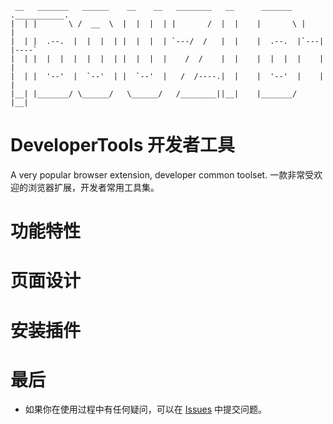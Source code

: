 ```
 __   _______   ______    __    __   ________   __      _______  .___________.
|  | |       \ /  __  \  |  |  |  | |       /  |  |    |       \ |           |
|  | |  .--.  |  |  |  | |  |  |  | `---/  /   |  |    |  .--.  |`---|  |----`
|  | |  |  |  |  |  |  | |  |  |  |    /  /    |  |    |  |  |  |    |  |     
|  | |  '--'  |  `--'  | |  `--'  |   /  /----.|  |    |  '--'  |    |  |     
|__| |_______/ \______/   \______/   /________||__|    |_______/     |__|     

```

# DeveloperTools 开发者工具
A very popular browser extension, developer common toolset. 一款非常受欢迎的浏览器扩展，开发者常用工具集。

# 功能特性

# 页面设计


# 安装插件


# 最后

* 如果你在使用过程中有任何疑问，可以在 [Issues](https://github.com/idouzi/DeveloperTools/issues) 中提交问题。
